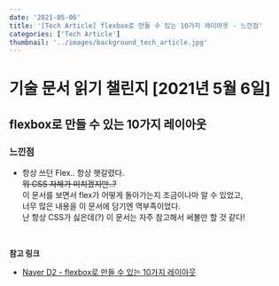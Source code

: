 ```yaml
---
date: '2021-05-06'
title: '[Tech Article] flexbox로 만들 수 있는 10가지 레이아웃 - 느낀점'
categories: ['Tech Article']
thumbnail: '../images/background_tech_article.jpg'
---
```


# 기술 문서 읽기 챌린지 [2021년 5월 6일]

## **flexbox로 만들 수 있는 10가지 레이아웃**

### 느낀점

-   항상 쓰던 Flex.. 항상 햇갈렸다.  
    ~~뭐 CSS 자체가 미치겠지만..?~~  
    이 문서를 보면서 flex가 어떻게 돌아가는지 조금이나마 알 수 있었고,  
    너무 많은 내용을 이 문서에 담기엔 역부족이었다.  
    난 항상 CSS가 싫은데(?) 이 문서는 자주 참고해서 써볼만 할 것 같다!

<br/>

**참고 링크**

-   [Naver D2 - flexbox로 만들 수 있는 10가지 레이아웃](https://d2.naver.com/helloworld/8540176)
